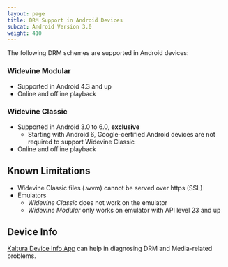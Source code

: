 ```yaml
---
layout: page
title: DRM Support in Android Devices
subcat: Android Version 3.0
weight: 410
---
```


The following DRM schemes are supported in Android devices:

### Widevine Modular  

* Supported in Android 4.3 and up
* Online and offline playback

### Widevine Classic  

* Supported in Android 3.0 to 6.0, **exclusive**
    * Starting with Android 6, Google-certified Android devices are not required to support Widevine Classic
* Online and offline playback

## Known Limitations  

* Widevine Classic files (.wvm) cannot be served over https (SSL)
* Emulators
	* *Widevine Classic* does not work on the emulator
	* *Widevine Modular* only works on emulator with API level 23 and up

## Device Info

[Kaltura Device Info App](https://play.google.com/store/apps/details?id=com.kaltura.kalturadeviceinfo) can help in diagnosing DRM and Media-related problems.
